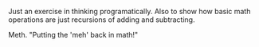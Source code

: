 Just an exercise in thinking programatically.
Also to show how basic math operations 
are just recursions of adding and subtracting.

Meth.
      "Putting the 'meh' back in math!"

